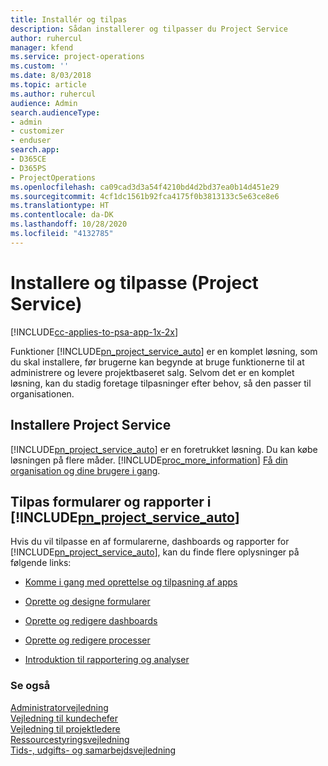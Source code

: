 ```yaml
---
title: Installér og tilpas
description: Sådan installerer og tilpasser du Project Service
author: ruhercul
manager: kfend
ms.service: project-operations
ms.custom: ''
ms.date: 8/03/2018
ms.topic: article
ms.author: ruhercul
audience: Admin
search.audienceType:
- admin
- customizer
- enduser
search.app:
- D365CE
- D365PS
- ProjectOperations
ms.openlocfilehash: ca09cad3d3a54f4210bd4d2bd37ea0b14d451e29
ms.sourcegitcommit: 4cf1dc1561b92fca4175f0b3813133c5e63ce8e6
ms.translationtype: HT
ms.contentlocale: da-DK
ms.lasthandoff: 10/28/2020
ms.locfileid: "4132785"
---
```

# <a name="install-and-customize-project-service"></a>Installere og tilpasse (Project Service)

[!INCLUDE[cc-applies-to-psa-app-1x-2x](../includes/cc-applies-to-psa-app-1x-2x.md)]

Funktioner [!INCLUDE[pn_project_service_auto](../includes/pn-project-service-auto.md)] er en komplet løsning, som du skal installere, før brugerne kan begynde at bruge funktionerne til at administrere og levere projektbaseret salg. Selvom det er en komplet løsning, kan du stadig foretage tilpasninger efter behov, så den passer til organisationen.  
<!-- TODO: I expect to find the information on how to get and install this here. Please find that and add it here. Same for Project Service.--> 
  
## <a name="install-project-service"></a>Installere Project Service  
 [!INCLUDE[pn_project_service_auto](../includes/pn-project-service-auto.md)] er en foretrukket løsning. Du kan købe løsningen på flere måder. [!INCLUDE[proc_more_information](../includes/proc-more-information.md)] [Få din organisation og dine brugere i gang](https://docs.microsoft.com/dynamics365/customerengagement/on-premises/admin/onboard-your-organization-and-users-to-dynamics-365-online).  
  
## <a name="customize-pn_project_service_auto-forms-and-reports"></a>Tilpas formularer og rapporter i [!INCLUDE[pn_project_service_auto](../includes/pn-project-service-auto.md)]  
 Hvis du vil tilpasse en af formularerne, dashboards og rapporter for [!INCLUDE[pn_project_service_auto](../includes/pn-project-service-auto.md)], kan du finde flere oplysninger på følgende links:  
  
- [Komme i gang med oprettelse og tilpasning af apps](https://docs.microsoft.com/dynamics365/customerengagement/on-premises/customize/getting-started-customization)  
  
- [Oprette og designe formularer](https://docs.microsoft.com/dynamics365/customerengagement/on-premises/customize/create-design-forms)  
  
- [Oprette og redigere dashboards](https://docs.microsoft.com/dynamics365/customerengagement/on-premises/customize/create-edit-dashboards)  
  
- [Oprette og redigere processer](https://docs.microsoft.com/dynamics365/customerengagement/on-premises/customize/guide-staff-through-common-tasks-processes)  
  
- [Introduktion til rapportering og analyser](https://docs.microsoft.com/dynamics365/customerengagement/on-premises/analytics/reporting-analytics-with-dynamics-365)  
  
### <a name="see-also"></a>Se også  
 [Administratorvejledning](../psa/admin-guide.md)   
 [Vejledning til kundechefer](../psa/account-manager-guide.md)   
 [Vejledning til projektledere](../psa/project-manager-guide.md)   
 [Ressourcestyringsvejledning](../psa/resource-manager-guide.md)   
 [Tids-, udgifts- og samarbejdsvejledning](../psa/time-expense-collaboration-guide.md)
